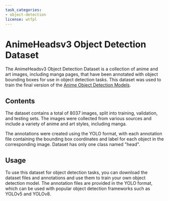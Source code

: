 ```yaml
---
task_categories:
- object-detection
license: wtfpl
---
```

# AnimeHeadsv3 Object Detection Dataset

The AnimeHeadsv3 Object Detection Dataset is a collection of anime and art images, including manga pages, that have been annotated with object bounding boxes for use in object detection tasks. This dataset was used to train the final version of the [Anime Object Detection Models](https://huggingface.co/nyuuzyou/AnimeHeads).

## Contents

The dataset contains a total of 8037 images, split into training, validation, and testing sets. The images were collected from various sources and include a variety of anime and art styles, including manga.

The annotations were created using the YOLO format, with each annotation file containing the bounding box coordinates and label for each object in the corresponding image. Dataset has only one class named "head".

## Usage

To use this dataset for object detection tasks, you can download the dataset files and annotations and use them to train your own object detection model. The annotation files are provided in the YOLO format, which can be used with popular object detection frameworks such as YOLOv5 and YOLOv8.